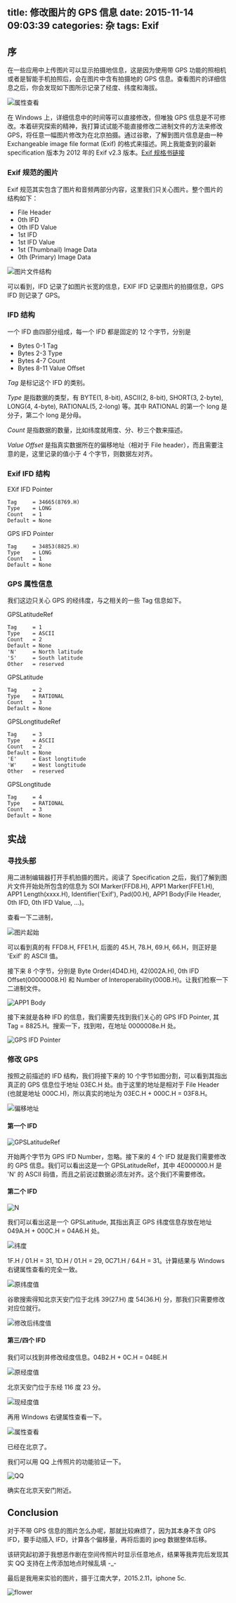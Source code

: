 title: 修改图片的 GPS 信息
date: 2015-11-14 09:03:39
categories: 杂
tags: Exif
---

## 序

在一些应用中上传图片可以显示拍摄地信息，这是因为使用带 GPS 功能的照相机或者是智能手机拍照后，会在图片中含有拍摄地的 GPS 信息。查看图片的详细信息之后，你会发现如下图所示记录了经度、纬度和海拔。

![属性查看](/img/blog/201511/1.png)

在 Windows 上，详细信息中的时间等可以直接修改，但唯独 GPS 信息是不可修改。本着研究探索的精神，我打算试试能不能直接修改二进制文件的方法来修改 GPS，将任意一幅图片修改为在北京拍摄。通过谷歌，了解到图片信息是由一种 Exchangeable image file format (Exif) 的格式来描述。网上我能查到的最新 specification 版本为 2012 年的 Exif v2.3 版本。[Exif 规格书链接](http://www.cipa.jp/std/documents/e/DC-008-2012_E.pdf)

### Exif 规范的图片

Exif 规范其实包含了图片和音频两部分内容，这里我们只关心图片。整个图片的结构如下：

*   File Header 
*   0th IFD
*   0th IFD Value
*   1st IFD
*   1st IFD Value
*   1st (Thumbnail) Image Data
*   0th (Primary) Image Data

![图片文件结构](/img/blog/201511/2.png)

可以看到，IFD 记录了如图片长宽的信息，EXIF IFD 记录图片的拍摄信息，GPS IFD 则记录了 GPS。

### IFD 结构

一个 IFD 由四部分组成，每一个 IFD 都是固定的 12 个字节，分别是

*   Bytes 0-1   Tag
*   Bytes 2-3   Type
*   Bytes 4-7   Count
*   Bytes 8-11  Value Offset

*Tag* 是标记这个 IFD 的类别。

*Type* 是指数据的类型，有 BYTE(1, 8-bit), ASCII(2, 8-bit), SHORT(3, 2-byte), LONG(4, 4-byte), RATIONAL(5, 2-long) 等。其中 RATIONAL 的第一个 long 是分子，第二个 long 是分母。

*Count* 是指数据的数量，比如纬度就用度、分、秒三个数来描述。

*Value Offset* 是指真实数据所在的偏移地址（相对于 File header），而且需要注意的是，这里记录的值小于 4 个字节，则数据左对齐。

### Exif IFD 结构

EXif IFD Pointer

    Tag     = 34665(8769.H)
    Type    = LONG 
    Count   = 1
    Default = None

GPS IFD Pointer 

    Tag     = 34853(8825.H)
    Type    = LONG 
    Count   = 1 
    Default = None

### GPS 属性信息

我们这边只关心 GPS 的经纬度，与之相关的一些 Tag 信息如下。

GPSLatitudeRef

    Tag     = 1
    Type    = ASCII  
    Count   = 2
    Default = None 
    'N'     = North latitude
    'S'     = South latitude 
    Other   = reserved

GPSLatitude 

    Tag     = 2
    Type    = RATIONAL
    Count   = 3 
    Default = None

GPSLongtitudeRef

    Tag     = 3
    Type    = ASCII  
    Count   = 2
    Default = None 
    'E'     = East longtitude
    'W'     = West longtitude
    Other   = reserved

GPSLongtitude

    Tag     = 4
    Type    = RATIONAL
    Count   = 3 
    Default = None

## 实战

### 寻找头部

用二进制编辑器打开手机拍摄的图片。阅读了 Specification 之后，我们了解到图片文件开始处所包含的信息为 SOI Marker(FFD8.H), APP1 Marker(FFE1.H), APP1 Length(xxxx.H), Identifier('Exif'), Pad(00.H), APP1 Body(File Header, 0th IFD, 0th IFD Value, ...)。

查看一下二进制，

![图片起始](/img/blog/201511/3.png)

可以看到真的有 FFD8.H, FFE1.H, 后面的 45.H, 78.H, 69.H, 66.H，则正好是 'Exif' 的 ASCII 值。

接下来 8 个字节，分别是 Byte Order(4D4D.H), 42(002A.H), 0th IFD Offset(00000008.H) 和 Number of Interoperability(000B.H)。让我们检察一下二进制文件。

![APP1 Body](/img/blog/201511/4.png)

接下来就是各种 IFD 的信息，我们需要先找到我们关心的 GPS IFD Pointer, 其 Tag = 8825.H。搜索一下，找到啦，在地址 0000008e.H 处。

![GPS IFD Pointer](/img/blog/201511/5.png)

### 修改 GPS

按照之前描述的 IFD 结构，我们将接下来的 10 个字节如图分割，可以看到其指出真正的 GPS 信息位于地址 03EC.H 处。由于这里的地址是相对于 File Header (也就是地址 000C.H)，所以真实的地址为 03EC.H + 000C.H = 03F8.H。

![偏移地址](/img/blog/201511/6.png)

#### 第一个 IFD

![GPSLatitudeRef](/img/blog/201511/7.png)

开始两个字节为 GPS IFD Number，忽略。接下来的 4 个 IFD 就是我们需要修改的 GPS 信息。我们可以看出这是一个 GPSLatitudeRef，其中 4E000000.H 是 'N' 的 ASCII 码值，而且之前说过数据必须左对齐。这个我们不需要修改。

#### 第二个 IFD

![N](/img/blog/201511/8.png)

我们可以看出这是一个 GPSLatitude, 其指出真正 GPS 纬度信息存放在地址 049A.H + 000C.H = 04A6.H 处。

![纬度](/img/blog/201511/9.png)

1F.H / 01.H = 31, 1D.H / 01.H = 29, 0C71.H / 64.H = 31。计算结果与 Windows 右键属性查看的完全一致。

![原纬度值](/img/blog/201511/10.png)

谷歌搜索得知北京天安门位于北纬 39(27.H) 度 54(36.H) 分，那我们只需要修改对应位就行。

![修改后纬度值](/img/blog/201511/11.png)

#### 第三/四个 IFD

我们可以找到并修改经度信息。04B2.H + 0C.H = 04BE.H

![原经度值](/img/blog/201511/12.png)

北京天安门位于东经 116 度 23 分。

![现经度值](/img/blog/201511/13.png)

再用 Windows 右键属性查看一下。

![属性查看](/img/blog/201511/14.png)

已经在北京了。

我们可以用 QQ 上传照片的功能验证一下。

![QQ](/img/blog/201511/15.png)

确实在北京天安门附近。

## Conclusion

对于不带 GPS 信息的图片怎么办呢，那就比较麻烦了，因为其本身不含 GPS IFD，要手动插入 IFD，计算各个偏移量，再将后面的 jpeg 数据整体后移。

该研究起初源于我想恶作剧在空间传照片时显示任意地点，结果等我弄完后发现其实 QQ 支持在上传添加地点时候乱填 -_-

最后是我用来实验的图片，摄于江南大学，2015.2.11，iphone 5c.

![flower](/img/blog/201511/IMG_0596.JPG)
